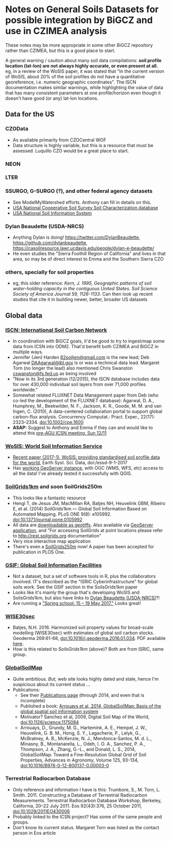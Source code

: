 # Notes on General Soils Datasets for possible integration by BiGCZ and use in CZIMEA analysis

These notes may be more appropriate in some other BiGCZ repository rather than CZIMEA, but this is a good place to start.

A general warning / caution about many soil data compilations: **soil profile location (lat-lon) are not always highly accurate, or even present at all.** eg, in a review of the WoSIS paper, it was stated that "In the current version of WoSIS, about 20% of the soil profiles do not have a quantitative georeference, i.e. numeric geographic coordinates". The ISCN documentation makes similar warnings, while highlighting the value of data that has many consistent parameters at one profile/horizon even though it doesn't have good (or any) lat-lon locations.

## Data for the US

### CZOData
- As available primarily from CZOCentral WOF
- Data structure is highly variable, but this is a resource that must be assessed. Luquillo CZO would be a great place to start.

### NEON

### LTER

### SSURGO, G-SURGO (?), and other federal agency datasets
- See ModelMyWatershed efforts. Anthony can fill in details on this.
- [USA National Cooperative Soil Survey Soil Characterization database](http://ncsslabdatamart.sc.egov.usda.gov/)
- [USA National Soil Information System](http://soils.usda.gov/technical/nasis/)

### Dylan Beaudette (USDA-NRCS)
- Anything Dylan is doing! https://twitter.com/DylanBeaudette, https://github.com/dylanbeaudette, https://casoilresource.lawr.ucdavis.edu/people/dylan-e-beaudette/
- He even studies the "Sierra Foothill Region of California" and lives in that area, so may be of direct interest to Emma and the Southern Sierra CZO

### others, specially for soil properties
- eg, this older reference: *Kern, J. 1995, Geographic patterns of soil water-holding capacity in the contiguous United States. Soil Science Society of America Journal 59, 1126-1133*. Can then look up recent studies that cite it in building newer, better, broader US datasets


## Global data

### [ISCN: International Soil Carbon Network](http://iscn.fluxdata.org)
- In coordination with BiGCZ goals, it'd be good to try to ingest/map some data from ICSN into ODM2. That'd benefit both CZIMEA and BiGCZ in multiple ways.
- Jennifer (Jen) Harden <82soiljen@gmail.com> is the new lead; Deb Agarwal <DAAgarwal@lbl.gov> is or was a technical data lead. Margaret Torn (no longer the lead) also mentioned Chris Swanston <cswanston@fs.fed.us> as being involved
- "Now in its 3rd generation (12/2015), the ISCN database includes data for over 430,000 individual soil layers from over 71,000 profiles worldwide."
- Somewhat related FLUXNET Data Management paper from Deb (who co-led the development of the FLUXNET database): Agarwal, D. A., Humphrey, M., Beekwilder, N. F., Jackson, K. R., Goode, M. M. and van Ingen, C. (2010), A data-centered collaboration portal to support global carbon-flux analysis. Concurrency Computat.: Pract. Exper., 22(17): 2323–2334. [doi:10.1002/cpe.1600](http://dx.doi.org/10.1002/cpe.1600)
- **ASAP:** Suggest to Anthony and Emma if they can and would like to attend this [pre-AGU ICSN meeting, Sun 12/11](http://iscn.fluxdata.org/2016/10/20/agenda-posted-pre-agu-iscn-hands-meeting/)

### [WoSIS: World Soil Information Service](http://www.isric.org/data/wosis)
- [Recent paper (2017-1), WoSIS: providing standardised soil profile data for the world](http://www.earth-syst-sci-data.net/9/1/2017/), Earth Syst. Sci. Data, doi:/essd-9-1-2017
- Has [working GeoServer instance](http://wfs.isric.org/geoserver/), with OGC (WMS, WFS, etc) access to all the data! I've already tested it successfully with QGIS.

### [SoilGrids1km](https://www.soilgrids.org) and soon SoilGrids250m
- This looks like a fantastic resource
- Hengl T, de Jesus JM, MacMillan RA, Batjes NH, Heuvelink GBM, Ribeiro E, et al. (2014) SoilGrids1km — Global Soil Information Based on Automated Mapping. PLoS ONE 9(8): e105992. [doi:10.1371/journal.pone.0105992](http://dx.doi.org/10.1371/journal.pone.0105992)
- All data are [downloadable as geotiffs](ftp://soilgrids:soilgrids@ftp.soilgrids.org/data/recent/). Also available via [GeoServer application](http://webservices.isric.org/geoserver), and "For accessing SoilGrids at point locations please refer to http://rest.soilgrids.org documentation"
- Very nice interactive map application
- There's even a [SoilGrids250m](https://github.com/ISRICWorldSoil/SoilGrids250m) now! A paper has been accepted for publication in PLOS One.

### [GSIF: Global Soil Information Facilities](http://gsif.isric.org)
- Not a dataset, but a set of software tools in R, plus the collaborators involved. IT's described as the "ISRIC Cyberinfrastructure" for global soils work. See the GSIF section in the SoilsGrids1km paper
- Looks like it's mainly the group that's developing WoSIS and SoilsGrids1km, but also have links to [Dylan Beaudette (USDA-NRCS)](https://twitter.com/DylanBeaudette)?!
- Are running a ["Spring school: 15 – 19 May 2017."](http://www.isric.org/training/hands-global-soil-information-facilities-2017) Looks great!

### [WISE30sec](http://www.isric.org/data/isric-wise-derived-soil-property-estimates-30-30-arcsec-global-grid-wise30sec)
- Batjes, N.H. 2016. Harmonized soil property values for broad-scale modelling (WISE30sec) with estimates of global soil carbon stocks. Geoderma 269:61-68, [doi:10.1016/j.geoderma.2016.01.034](http://dx.doi.org/10.1016/j.geoderma.2016.01.034). PDF available [here](https://www.researchgate.net/publication/292605384_Harmonized_soil_property_values_for_broad-scale_modelling_WISE30sec_with_estimates_of_global_soil_carbon_stocks).
- How is this related to *SoilsGrids1km* (above)? Both are from ISRIC, same group.

### [GlobalSoilMap](http://www.globalsoilmap.net/)
- Quite ambitious. *But,* web site looks highly dated and stale, hence I'm suspicious about its current status ...
- Publications:
  - See their [Publications page](http://www.globalsoilmap.net/biblio) (through 2014, and even that is incomplete)
  - Published a book: [Arrouays et al, 2014, GlobalSoilMap: Basis of the global spatial soil information system](http://www.globalsoilmap.net/content/globalsoilmap-basis-global-spatial-soil-information-system)
  - Motivator? Sanchez et al, 2009, Digital Soil Map of the World, [doi:10.1126/science.1175084](http://dx.doi.org/10.1126/science.1175084)
  - Arrouays, D., Grundy, M. G., Hartemink, A. E., Hempel, J. W., Heuvelink, G. B. M., Hong, S. Y., Lagacherie, P., Lelyk, G.,
McBratney, A. B., McKenzie, N. J., Mendonca-Santos, M. d. L., Minasny, B., Montanarella, L., Odeh, I. O. A.,
Sanchez, P. A., Thompson, J. A., Zhang, G.-L., and Donald, L. S., 2014, GlobalSoilMap: Toward a Fine-Resolution Global
Grid of Soil Properties, Advances in Agronomy, Volume 125, 93-134, [doi:10.1016/B978-0-12-800137-0.00003-0](http://dx.doi.org/10.1016/B978-0-12-800137-0.00003-0)

### Terrestrial Radiocarbon Database
- Only reference and information I have is this: Trumbore, S., M. Torn, L. Smith. 2011. Constructing a Database of Terrestrial Radiocarbon Measurements. Terrestrial Radiocarbon Database Workshop, Berkeley, California, 20–22 July 2011. Eos 92(43):376, 25 October 2011, [doi:10.1029/2011EO430006](http://dx.doi.org/10.1029/2011EO430006)
- Probably linked to the ICSN project? Has some of the same people and groups.
- Don't know its current status. Margaret Torn was listed as the contact person in Eos article
